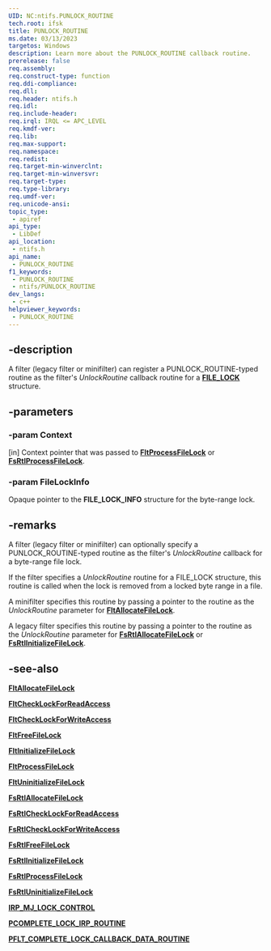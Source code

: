 ```yaml
---
UID: NC:ntifs.PUNLOCK_ROUTINE
tech.root: ifsk
title: PUNLOCK_ROUTINE
ms.date: 03/13/2023
targetos: Windows
description: Learn more about the PUNLOCK_ROUTINE callback routine.
prerelease: false
req.assembly: 
req.construct-type: function
req.ddi-compliance: 
req.dll: 
req.header: ntifs.h
req.idl: 
req.include-header: 
req.irql: IRQL <= APC_LEVEL
req.kmdf-ver: 
req.lib: 
req.max-support: 
req.namespace: 
req.redist: 
req.target-min-winverclnt: 
req.target-min-winversvr: 
req.target-type: 
req.type-library: 
req.umdf-ver: 
req.unicode-ansi: 
topic_type:
 - apiref
api_type:
 - LibDef
api_location:
 - ntifs.h
api_name:
 - PUNLOCK_ROUTINE
f1_keywords:
 - PUNLOCK_ROUTINE
 - ntifs/PUNLOCK_ROUTINE
dev_langs:
 - c++
helpviewer_keywords:
 - PUNLOCK_ROUTINE
---
```


## -description

A filter (legacy filter or minifilter) can register a PUNLOCK_ROUTINE-typed routine as the filter's *UnlockRoutine* callback routine for a [**FILE_LOCK**](ns-ntifs-file_lock.md) structure.

## -parameters

### -param Context

[in] Context pointer that was passed to [**FltProcessFileLock**](../fltkernel/nf-fltkernel-fltprocessfilelock.md) or [**FsRtlProcessFileLock**](nf-ntifs-_fsrtl_advanced_fcb_header-fsrtlprocessfilelock.md).

### -param FileLockInfo

Opaque pointer to the **FILE_LOCK_INFO** structure for the byte-range lock.

## -remarks

A filter (legacy filter or minifilter) can optionally specify a PUNLOCK_ROUTINE-typed routine as the filter's *UnlockRoutine* callback for a byte-range file lock.

If the filter specifies a *UnlockRoutine* routine for a FILE_LOCK structure, this routine is called when the lock is removed from a locked byte range in a file.

A minifilter specifies this routine by passing a pointer to the routine as the *UnlockRoutine* parameter for [**FltAllocateFileLock**](../fltkernel/nf-fltkernel-fltallocatefilelock).

A legacy filter specifies this routine by passing a pointer to the routine as the *UnlockRoutine* parameter for [**FsRtlAllocateFileLock**](nf-ntifs-_fsrtl_advanced_fcb_header-fsrtlallocatefilelock.md) or [**FsRtlInitializeFileLock**](nf-ntifs-_fsrtl_advanced_fcb_header-fsrtlinitializefilelock.md).

## -see-also

[**FltAllocateFileLock**](../fltkernel/nf-fltkernel-fltallocatefilelock.md)

[**FltCheckLockForReadAccess**](../fltkernel/nf-fltkernel-fltchecklockforreadaccess.md)

[**FltCheckLockForWriteAccess**](../fltkernel/nf-fltkernel-fltchecklockforwriteaccess.md)

[**FltFreeFileLock**](../fltkernel/nf-fltkernel-fltfreefilelock.md)

[**FltInitializeFileLock**](../fltkernel/nf-fltkernel-fltinitializefilelock.md)

[**FltProcessFileLock**](../fltkernel/nf-fltkernel-fltprocessfilelock.md)

[**FltUninitializeFileLock**](../fltkernel/nf-fltkernel-fltuninitializefilelock.md)

[**FsRtlAllocateFileLock**](nf-ntifs-_fsrtl_advanced_fcb_header-fsrtlallocatefilelock.md)

[**FsRtlCheckLockForReadAccess**](nf-ntifs-_fsrtl_advanced_fcb_header-fsrtlchecklockforreadaccess.md)

[**FsRtlCheckLockForWriteAccess**](nf-ntifs-_fsrtl_advanced_fcb_header-fsrtlchecklockforwriteaccess.md)

[**FsRtlFreeFileLock**](nf-ntifs-_fsrtl_advanced_fcb_header-fsrtlfreefilelock.md)

[**FsRtlInitializeFileLock**](nf-ntifs-_fsrtl_advanced_fcb_header-fsrtlinitializefilelock.md)

[**FsRtlProcessFileLock**](nf-ntifs-_fsrtl_advanced_fcb_header-fsrtlprocessfilelock.md)

[**FsRtlUninitializeFileLock**](nf-ntifs-_fsrtl_advanced_fcb_header-fsrtluninitializefilelock.md)

[**IRP_MJ_LOCK_CONTROL**](/windows-hardware/drivers/ifs/irp-mj-lock-control)

[**PCOMPLETE_LOCK_IRP_ROUTINE**](nc-ntifs-pcomplete-lock-irp-routine.md)

[**PFLT_COMPLETE_LOCK_CALLBACK_DATA_ROUTINE**](../fltkernel/nc-fltkernel-pflt_complete_lock_callback_data_routine.md)

